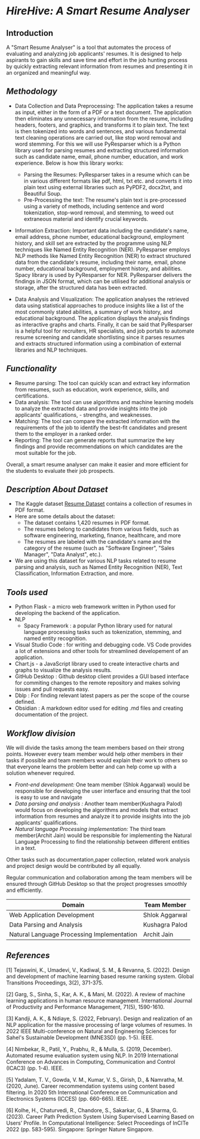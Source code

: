 # *HireHive: A Smart Resume Analyser*

## Introduction
A "Smart Resume Analyser" is a tool that automates the process of evaluating and analyzing job applicants' resumes. It is designed to help aspirants to gain skills and save time and effort in the job hunting process by quickly extracting relevant information from resumes and presenting it in an organized and meaningful way.

## *Methodology*
- Data Collection and Data Preprocessing: The application takes a resume as input, either in the form of a PDF or a text document. The application then eliminates any unnecessary information from the resume, including headers, footers, and graphics, and transforms it to plain text. The text is then tokenized into words and sentences, and various fundamental text cleaning operations are carried out, like stop word removal and word stemming. For this we will use PyResparser which is a Python library used for parsing resumes and extracting structured information such as candidate name, email, phone number, education, and work experience. Below is how this library works:
  - Parsing the Resumes: PyResparser takes in a resume which can be in various different formats like pdf, html, txt etc. and converts it into plain text using external libraries such as PyPDF2, docx2txt, and Beautiful Soup.
  - Pre-Processing the text: The resume's plain text is pre-processed using a variety of methods, including sentence and word tokenization, stop-word removal, and stemming, to weed out extraneous material and identify crucial keywords.

- Information Extraction: Important data including the candidate's name, email address, phone number, educational background, employment history, and skill set are extracted by the programme using NLP techniques like Named Entity Recognition (NER). 
PyResparser employs NLP methods like Named Entity Recognition (NER) to extract structured data from the candidate's resume, including their name, email, phone number, educational background, employment history, and abilities. Spacy library is used by PyResparser for NER.
PyResparser delivers the findings in JSON format, which can be utilised for additional analysis or storage, after the structured data has been extracted.

- Data Analysis and Visualization: The application analyses the retrieved data using statistical approaches to produce insights like a list of the most commonly stated abilities, a summary of work history, and educational background. The application displays the analysis findings as interactive graphs and charts. 
Finally, it can be said that PyResparser is a helpful tool for recruiters, HR specialists, and job portals to automate resume screening and candidate shortlisting since it parses resumes and extracts structured information using a combination of external libraries and NLP techniques.


## *Functionality*
- Resume parsing: The tool can quickly scan and extract key information from resumes, such as education, work experience, skills, and certifications.
- Data analysis: The tool can use algorithms and machine learning models to analyze the extracted data and provide insights into the job applicants' qualifications, -  strengths, and weaknesses.
- Matching: The tool can compare the extracted information with the requirements of the job to identify the best-fit candidates and present them to the employer in a ranked order.
- Reporting: The tool can generate reports that summarize the key findings and provide recommendations on which candidates are the most suitable for the job.

Overall, a smart resume analyser can make it easier and more efficient for the students to evaluate their job prospects.

## *Description About Dataset*
- The Kaggle dataset [Resume Dataset](https://www.kaggle.com/datasets/snehaanbhawal/resume-dataset?resource=download) contains a collection of resumes in PDF format. 
- Here are some details about the dataset:
  - The dataset contains 1,420 resumes in PDF format.
  - The resumes belong to candidates from various fields, such as software engineering, marketing, finance, healthcare, and more
  - The resumes are labeled with the candidate's name and the category of the resume (such as "Software Engineer", "Sales Manager", "Data Analyst", etc.).
- We are using this dataset for various NLP tasks related to resume parsing and analysis, such as Named Entity Recognition (NER), Text Classification, Information Extraction, and more. 

## *Tools used*
- Python Flask - a micro web framework written in Python used for developing the backend of the application.
- NLP 
  - Spacy Framework : a popular Python library used for natural language processing tasks such as tokenization, stemming, and named entity recognition.
- Visual Studio Code : for writing and debugging code. VS Code provides a lot of extensions and other tools for streamlined developement of an application.
- Chart.js - a JavaScript library used to create interactive charts and graphs to visualize the analysis results.
- GitHub Desktop : Github desktop client provides a GUI based interface for commiting changes to the remote repository and makes solving issues and pull requests easy.
- Dblp : For finding relevant latest papers as per the scope of the course defined.
- Obsidian : A markdown editor used for editing .md files and creating documentation of the project. 

## *Workflow division*
We will divide the tasks among the team members based on their strong points. However every team member would help other members in their tasks if possible and team members would explain their work to others so that everyone learns the problem better and can help come up with a solution whenever required. 

- *Front-end development:* One team member (Shlok Aggarwal) would be responsible for developing the user interface and ensuring that the tool is easy to use and navigate
- *Data parsing and analysis :* Another team member(Kushagra Palod) would focus on developing the algorithms and models that extract information from resumes and analyze it to provide insights into the job applicants' qualifications.
- *Natural language Processing implementation:* The third team member(Archit Jain) would be responsible for implementing the Natural Language Processing to find the relationship between different entities in a text.

Other tasks such as documentation,paper collection, related work analysis and project design would be contributed by all equally. 

Regular communication and collaboration among the team members will be ensured through GitHub Desktop so that the project progresses smoothly and efficiently.


| **Domain**                                 | **Team Member**| 
|--------------------------------------------|----------------|
| Web Application Development                | Shlok Aggarwal | 
| Data Parsing and Analysis                  | Kushagra Palod |
| Natural Language Processing Implementation | Archit Jain    |

## *References*
[1] Tejaswini, K., Umadevi, V., Kadiwal, S. M., & Revanna, S. (2022). Design and development of machine learning based resume ranking system. Global Transitions Proceedings, 3(2), 371-375.

[2] Garg, S., Sinha, S., Kar, A. K., & Mani, M. (2022). A review of machine learning applications in human resource management. International Journal of Productivity and Performance Management, 71(5), 1590-1610.

[3] Kandji, A. K., & Ndiaye, S. (2022, February). Design and realization of an NLP application for the massive processing of large volumes of resumes. In 2022 IEEE Multi-conference on Natural and Engineering Sciences for Sahel's Sustainable Development (MNE3SD) (pp. 1-5). IEEE.

[4] Nimbekar, R., Patil, Y., Prabhu, R., & Mulla, S. (2019, December). Automated resume evaluation system using NLP. In 2019 International Conference on Advances in Computing, Communication and Control (ICAC3) (pp. 1-4). IEEE.

[5] Yadalam, T. V., Gowda, V. M., Kumar, V. S., Girish, D., & Namratha, M. (2020, June). Career recommendation systems using content based filtering. In 2020 5th International Conference on Communication and Electronics Systems (ICCES) (pp. 660-665). IEEE.

[6] Kolhe, H., Chaturvedi, R., Chandore, S., Sakarkar, G., & Sharma, G. (2023). Career Path Prediction System Using Supervised Learning Based on Users’ Profile. In Computational Intelligence: Select Proceedings of InCITe 2022 (pp. 583-595). Singapore: Springer Nature Singapore.


